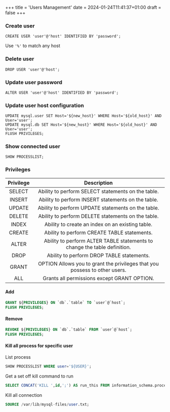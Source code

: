 +++
title = 'Users Management'
date = 2024-01-24T11:41:37+01:00
draft = false
+++

### Create user

```mysql
CREATE USER 'user'@'host' IDENTIFIED BY 'password';
```

Use `'%'` to match any host 

### Delete user

```mysql
DROP USER 'user'@'host';
```

### Update user password

```
ALTER USER 'user'@'host' IDENTIFIED BY 'password';
```


### Update user host configuration 

```mysql
UPDATE mysql.user SET Host='${new_host}' WHERE Host='${old_host}' AND User='user';
UPDATE mysql.db SET Host='${new_host}' WHERE Host='${old_host}' AND User='user';
FLUSH PRIVILEGES;
```

### Show connected user

```mysql
SHOW PROCESSLIST;
```

### Privileges

| Privilege 	| Description |
| :---: | :---: |
|SELECT |	Ability to perform SELECT statements on the table. |
|INSERT |	Ability to perform INSERT statements on the table. |
|UPDATE |	Ability to perform UPDATE statements on the table.| 
|DELETE |	Ability to perform DELETE statements on the table.|
|INDEX 	|Ability to create an index on an existing table.|
|CREATE |	Ability to perform CREATE TABLE statements.|
|ALTER 	| Ability to perform ALTER TABLE statements to change the table definition.|
|DROP 	| Ability to perform DROP TABLE statements.|
|GRANT  | OPTION 	Allows you to grant the privileges that you possess to other users. |
|ALL 	| Grants all permissions except GRANT OPTION.|

#### Add

```sql
GRANT ${PRIVILEGES} ON `db`.`table` TO `user`@`host`;
FLUSH PRIVILEGES;
```
#### Remove

```sql
REVOKE ${PRIVILEGES} ON `db`.`table` FROM `user`@`host`;
FLUSH PRIVILEGES;
```

#### Kill all process for specific user

List process
```sql
SHOW PROCESSLIST WHERE user='${USER}';
```
Get a set off kill command to run 
```sql
SELECT CONCAT('KILL ',id,';') AS run_this FROM information_schema.processlist WHERE user='${USER}' INTO OUTFILE '/var/lib/mysql-files/user.txt';
```
Kill all connection
```sql
SOURCE /var/lib/mysql-files/user.txt;
```

